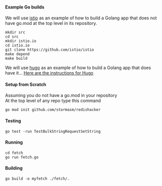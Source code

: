 
#### Example Go builds

We will use
[istio](https://github.com/istio/istio) as an example
of how to build a Golang app that does not have go.mod
at the top level in its repository.

```
mkdir src
cd src
mkdir istio.io
cd istio.io
git clone https://github.com/istio/istio
make depend
make build
```

We will use
[hugo](https://github.com/gohugoio/hugo) as an example
of how to build a Golang app that does have it...
[Here are the instructions for Hugo](https://github.com/gohugoio/hugo#fetch-from-github)

#### Setup from Scratch

Assuming you do not have a go.mod in your repository  
At the top level of any repo type this command

```
go mod init github.com/stormasm/redishacker
```

#### Testing

```
go test -run TestBulkStringRequestSetString
```

#### Running

```
cd fetch
go run fetch.go
```

#### Building

```
go build -o myfetch ./fetch/.
```
